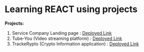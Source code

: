 <h1>Learning REACT using projects</h1>

<p> <b>Projects:</b></p>

<ol >
 <li> Service Company Landing page : <a target="_blank" href="https://react-project-mqnchh1dr-jeetkanodia.vercel.app/">Deployed Link</a></li> 
<li> Tube-You (Video streaming platform) : <a target="_blank" href="https://react-project-two-videoapp.vercel.app/">Deployed Link</a> </li>
<li> TrackeRypto (Crypto Information application) :  <a target="_blank" href="https://react-project-three-trackeryto.vercel.app/">Deployed Link</a> </li>

</ol>
